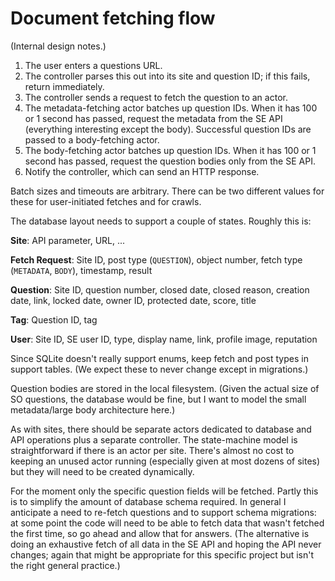 # Document fetching flow

(Internal design notes.)

1. The user enters a questions URL.
2. The controller parses this out into its site and question ID; if
   this fails, return immediately.
3. The controller sends a request to fetch the question to an actor.
4. The metadata-fetching actor batches up question IDs.  When it has
   100 or 1 second has passed, request the metadata from the SE API
   (everything interesting except the body).  Successful question IDs
   are passed to a body-fetching actor.
5. The body-fetching actor batches up question IDs.  When it has 100
   or 1 second has passed, request the question bodies only from the
   SE API.
6. Notify the controller, which can send an HTTP response.

Batch sizes and timeouts are arbitrary.  There can be two different
values for these for user-initiated fetches and for crawls.

The database layout needs to support a couple of states.  Roughly this is:

**Site**: API parameter, URL, ...

**Fetch Request**: Site ID, post type (`QUESTION`), object number,
fetch type (`METADATA`, `BODY`), timestamp, result

**Question**: Site ID, question number, closed date, closed reason,
creation date, link, locked date, owner ID, protected date, score,
title

**Tag**: Question ID, tag

**User**: Site ID, SE user ID, type, display name, link, profile
image, reputation

Since SQLite doesn't really support enums, keep fetch and post types
in support tables.  (We expect these to never change except in
migrations.)

Question bodies are stored in the local filesystem.  (Given the actual
size of SO questions, the database would be fine, but I want to model
the small metadata/large body architecture here.)

As with sites, there should be separate actors dedicated to database
and API operations plus a separate controller.  The state-machine
model is straightforward if there is an actor per site.  There's
almost no cost to keeping an unused actor running (especially given at
most dozens of sites) but they will need to be created dynamically.

For the moment only the specific question fields will be fetched.
Partly this is to simplify the amount of database schema required.  In
general I anticipate a need to re-fetch questions and to support
schema migrations: at some point the code will need to be able to
fetch data that wasn't fetched the first time, so go ahead and allow
that for answers.  (The alternative is doing an exhaustive fetch of
all data in the SE API and hoping the API never changes; again that
might be appropriate for this specific project but isn't the right
general practice.)
